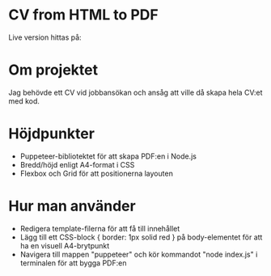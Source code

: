 # CV from HTML to PDF

Live version hittas på:

# Om projektet

Jag behövde ett CV vid jobbansökan och ansåg att ville då skapa hela CV:et med kod.

# Höjdpunkter
- Puppeteer-bibliotektet för att skapa PDF:en i Node.js
- Bredd/höjd enligt A4-format i CSS
- Flexbox och Grid för att positionerna layouten 

# Hur man använder
- Redigera template-filerna för att få till innehållet
- Lägg till ett CSS-block { border: 1px solid red } på body-elementet för att ha en visuell A4-brytpunkt
- Navigera till mappen "puppeteer" och kör kommandot "node index.js" i terminalen för att bygga PDF:en
